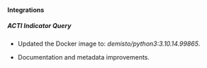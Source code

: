 
#### Integrations

##### ACTI Indicator Query
- Updated the Docker image to: *demisto/python3:3.10.14.99865*.

- Documentation and metadata improvements.
